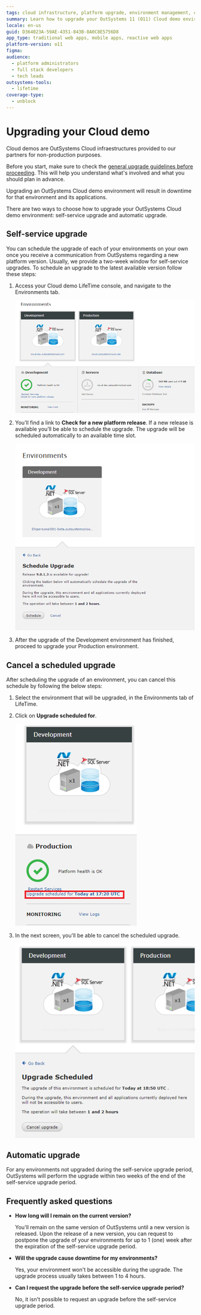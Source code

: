 ```yaml
---
tags: cloud infrastructure, platform upgrade, environment management, cloud hosting, downtime planning
summary: Learn how to upgrade your OutSystems 11 (O11) Cloud demo environment through self-service or automatic options, ensuring you plan for associated downtime.
locale: en-us
guid: D364023A-59AE-4351-843B-8A0C8E5756D8
app_type: traditional web apps, mobile apps, reactive web apps
platform-version: o11
figma:
audience:
  - platform administrators
  - full stack developers
  - tech leads
outsystems-tools:
  - lifetime
coverage-type:
  - unblock
---
```


# Upgrading your Cloud demo

Cloud demos are OutSystems Cloud infraestructures provided to our partners for non-production purposes.

Before you start, make sure to check the [general upgrade guidelines before proceeding](https://success.outsystems.com/Support/Enterprise_Customers/Upgrading/01_Upgrade_OutSystems_Platform). This will help you understand what's involved and what you should plan in advance.

<div class="info" markdown="1">

Upgrading an OutSystems Cloud demo environment will result in downtime for that environment and its applications.

</div>

There are two ways to choose how to upgrade your OutSystems Cloud demo environment: self-service upgrade and automatic upgrade.

## Self-service upgrade

You can schedule the upgrade of each of your environments on your own once you receive a communication from OutSystems regarding a new platform version. Usually, we provide a two-week window for self-service upgrades. To schedule an upgrade to the latest available version follow these steps:

1. Access your Cloud demo LifeTime console, and navigate to the Environments tab.

    ![Screenshot of the LifeTime console Environments tab showing options for Development and Production environments.](images/upgrade-cloud-demo-1-lt.png "LifeTime Console Environments Tab")

1. You’ll find a link to **Check for a new platform release**. If a new release is available you’ll be able to schedule the upgrade. The upgrade will be scheduled automatically to an available time slot.

    ![Screenshot highlighting the 'Check for new platform release' link in the LifeTime console.](images/upgrade-cloud-demo-2-lt.png "Check for New Platform Release Link")

1. After the upgrade of the Development environment has finished, proceed to upgrade your Production environment.

## Cancel a scheduled upgrade

After scheduling the upgrade of an environment, you can cancel this schedule by following the below steps:

1. Select the environment that will be upgraded, in the Environments tab of LifeTime.
1. Click on **Upgrade scheduled for**.

    ![Screenshot showing the 'Upgrade scheduled for' notification within the LifeTime console's Environments tab.](images/upgrade-cloud-demo-3-lt.png "Scheduled Upgrade Notification")

1. In the next screen, you'll be able to cancel the scheduled upgrade.

    ![Screenshot of the option to cancel a scheduled upgrade in the LifeTime console.](images/upgrade-cloud-demo-4-lt.png "Cancel Scheduled Upgrade Option")

## Automatic upgrade

For any environments not upgraded during the self-service upgrade period, OutSystems will perform the upgrade within two weeks of the end of the self-service upgrade period.

## Frequently asked questions

* **How long will I remain on the current version?**

    You'll remain on the same version of OutSystems until a new version is released. Upon the release of a new version, you can request to postpone the upgrade of your environments for up to 1 (one) week after the expiration of the self-service upgrade period.

* **Will the upgrade cause downtime for my environments?**

    Yes, your environment won't be accessible during the upgrade. The upgrade process usually takes between 1 to 4 hours.

* **Can I request the upgrade before the self-service upgrade period?**

    No, it isn't possible to request an upgrade before the self-service upgrade period.
